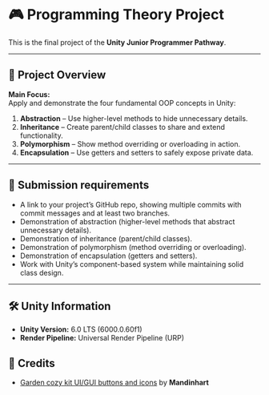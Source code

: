 # 🎮 Programming Theory Project

This is the final project of the **Unity Junior Programmer Pathway**.

---

## 📁 Project Overview

**Main Focus:**  
Apply and demonstrate the four fundamental OOP concepts in Unity:

1. **Abstraction** – Use higher-level methods to hide unnecessary details.
2. **Inheritance** – Create parent/child classes to share and extend functionality.
3. **Polymorphism** – Show method overriding or overloading in action.
4. **Encapsulation** – Use getters and setters to safely expose private data.

---

## 🧠 Submission requirements

- A link to your project’s GitHub repo, showing multiple commits with commit messages and at least two branches.
- Demonstration of abstraction (higher-level methods that abstract unnecessary details).
- Demonstration of inheritance (parent/child classes).
- Demonstration of polymorphism (method overriding or overloading).
- Demonstration of encapsulation (getters and setters).
- Work with Unity’s component-based system while maintaining solid class design.

---

## 🛠 Unity Information

- **Unity Version:** 6.0 LTS (6000.0.60f1)
- **Render Pipeline:** Universal Render Pipeline (URP)

## 🤍 Credits

- [Garden cozy kit UI/GUI buttons and icons](https://mandinhart.itch.io/garden-cozy-kit-uigui-buttons-and-icons) by **Mandinhart**
